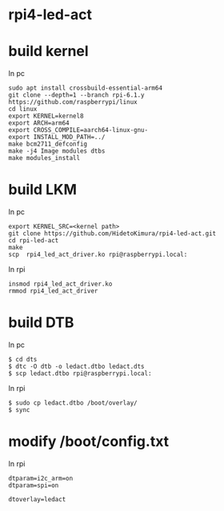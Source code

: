 # rpi4-led-act

# build kernel

In pc
~~~~
sudo apt install crossbuild-essential-arm64
git clone --depth=1 --branch rpi-6.1.y https://github.com/raspberrypi/linux
cd linux
export KERNEL=kernel8
export ARCH=arm64
export CROSS_COMPILE=aarch64-linux-gnu- 
export INSTALL_MOD_PATH=../
make bcm2711_defconfig
make -j4 Image modules dtbs
make modules_install
~~~~

# build LKM

In pc
~~~~
export KERNEL_SRC=<kernel path>
git clone https://github.com/HidetoKimura/rpi4-led-act.git
cd rpi-led-act
make
scp  rpi4_led_act_driver.ko rpi@raspberrypi.local:
~~~~

In rpi
~~~~
insmod rpi4_led_act_driver.ko 
rmmod rpi4_led_act_driver 
~~~~

# build DTB

In pc
~~~~
$ cd dts
$ dtc -O dtb -o ledact.dtbo ledact.dts 
$ scp ledact.dtbo rpi@raspberrypi.local:
~~~~

In rpi
~~~~
$ sudo cp ledact.dtbo /boot/overlay/
$ sync
~~~~

# modify /boot/config.txt

In rpi
~~~~
dtparam=i2c_arm=on
dtparam=spi=on

dtoverlay=ledact
~~~~
